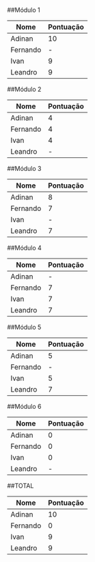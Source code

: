 ##Módulo 1

|Nome    |Pontuação|
|--------|---------|
|Adinan  |       10|
|Fernando|        -|
|Ivan    |        9|
|Leandro |        9|

##Módulo 2

|Nome    |Pontuação|
|--------|---------|
|Adinan  |        4|
|Fernando|        4|
|Ivan    |        4|
|Leandro |        -|

##Módulo 3

|Nome    |Pontuação|
|--------|---------|
|Adinan  |        8|
|Fernando|        7|
|Ivan    |        -|
|Leandro |        7|

##Módulo 4

|Nome    |Pontuação|
|--------|---------|
|Adinan  |        -|
|Fernando|        7|
|Ivan    |        7|
|Leandro |        7|

##Módulo 5

|Nome    |Pontuação|
|--------|---------|
|Adinan  |        5|
|Fernando|        -|
|Ivan    |        5|
|Leandro |        7|

##Módulo 6

|Nome    |Pontuação|
|--------|---------|
|Adinan  |        0|
|Fernando|        0|
|Ivan    |        0|
|Leandro |        -|

##TOTAL

|Nome    |Pontuação|
|--------|---------|
|Adinan  |       10|
|Fernando|        0|
|Ivan    |        9|
|Leandro |        9|
